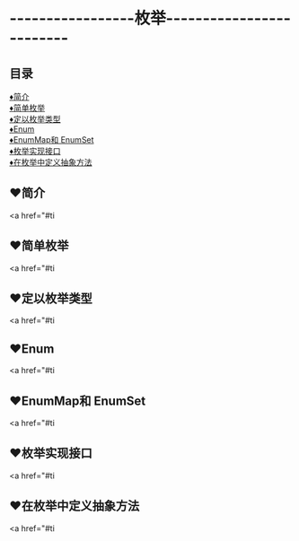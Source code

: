 # -----------------枚举-------------------------
<p id="title"></p>

## 目录
<a href="#p1">:diamonds:简介</a><br>
<a href="#p2">:diamonds:简单枚举</a><br>
<a href="#p3">:diamonds:定以枚举类型</a><br>
<a href="#p4">:diamonds:Enum</a><br>
<a href="#p5">:diamonds:EnumMap和 EnumSet</a><br>
<a href="#p6">:diamonds:枚举实现接口</a><br>
<a href="#p7">:diamonds:在枚举中定义抽象方法</a><br>
<p id="p1"></p>

## :hearts:简介
<a href="#ti
<p id="p2"></p>

## :hearts:简单枚举
<a href="#ti
<p id="p3"></p>

## :hearts:定以枚举类型
<a href="#ti
<p id="p4"></p>

## :hearts:Enum
<a href="#ti
<p id="p5"></p>

## :hearts:EnumMap和 EnumSet
<a href="#ti
<p id="p6"></p>

## :hearts:枚举实现接口
<a href="#ti
<p id="p7"></p>

## :hearts:在枚举中定义抽象方法
<a href="#ti
